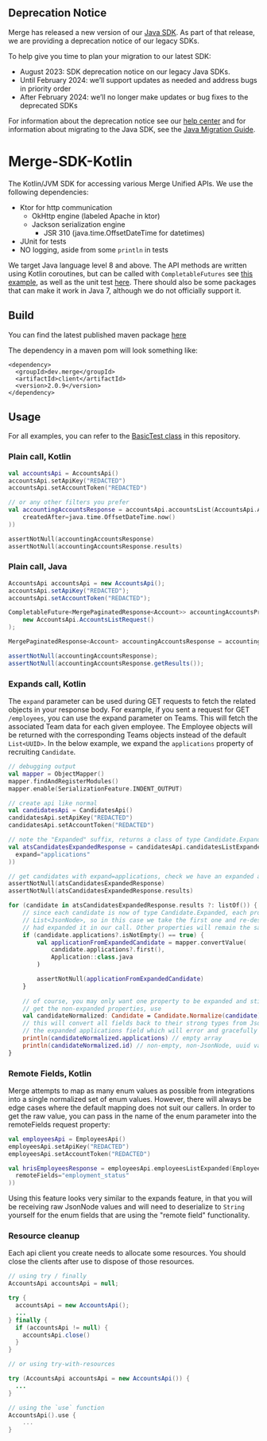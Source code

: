 ## Deprecation Notice

Merge has released a new version of our [Java SDK](https://github.com/merge-api/merge-java-client/). As part of that release, we are providing a deprecation notice of our legacy SDKs.

To help give you time to plan your migration to our latest SDK:

- August 2023: SDK deprecation notice on our legacy Java SDKs.
- Until February 2024: we’ll support updates as needed and address bugs in priority order
- After February 2024: we’ll no longer make updates or bug fixes to the deprecated SDKs

For information about the deprecation notice see our [help center](https://help.merge.dev/en/collections/4258952-sdks) and for information about migrating to the Java SDK, see the [Java Migration Guide](https://help.merge.dev/en/articles/8229535-advanced-java-sdk-migration-guide).

# Merge-SDK-Kotlin

The Kotlin/JVM SDK for accessing various Merge Unified APIs. We use the following dependencies:

* Ktor for http communication
  * OkHttp engine (labeled Apache in ktor)
  * Jackson serialization engine
    * JSR 310 (java.time.OffsetDateTime for datetimes)
* JUnit for tests
* NO logging, aside from some `println` in tests

We target Java language level 8 and above. The API methods are written using Kotlin coroutines, but can be called with
`CompletableFutures` see [this example](https://stackoverflow.com/a/52887677), as well as the unit test 
[here](src/test/java/dev/merge/client/BasicJavaTest.java). There should also be some packages that can make it 
work in Java 7, although we do not officially support it.

## Build

You can find the latest published maven package [here](https://s01.oss.sonatype.org/#nexus-search;quick~dev.merge.client)

The dependency in a maven pom will look something like:

```
<dependency>
  <groupId>dev.merge</groupId>
  <artifactId>client</artifactId>
  <version>2.0.9</version>
</dependency>
```

## Usage

For all examples, you can refer to the [BasicTest class](src/test/kotlin/dev/merge/client/BasicTest.kt) in this
repository.

### Plain call, Kotlin

```kotlin
val accountsApi = AccountsApi()
accountsApi.setApiKey("REDACTED")
accountsApi.setAccountToken("REDACTED")

// or any other filters you prefer
val accountingAccountsResponse = accountsApi.accountsList(AccountsApi.AccountsListRequest(
    createdAfter=java.time.OffsetDateTime.now()
))

assertNotNull(accountingAccountsResponse)
assertNotNull(accountingAccountsResponse.results)
```

### Plain call, Java

```java
AccountsApi accountsApi = new AccountsApi();
accountsApi.setApiKey("REDACTED");
accountsApi.setAccountToken("REDACTED");

CompletableFuture<MergePaginatedResponse<Account>> accountingAccountsPromise = accountsApi.accountsListAsync(
    new AccountsApi.AccountsListRequest()
);

MergePaginatedResponse<Account> accountingAccountsResponse = accountingAccountsPromise.get();

assertNotNull(accountingAccountsResponse);
assertNotNull(accountingAccountsResponse.getResults());
```

### Expands call, Kotlin

The `expand` parameter can be used during GET requests to fetch the related objects in your response body. For example,
if you sent a request for GET `/employees`, you can use the expand parameter on Teams. This will fetch the associated
Team data for each given employee. The Employee objects will be returned with the corresponding Teams objects instead of
the default `List<UUID>`. In the below example, we expand the `applications` property of recruiting `Candidate`.

```kotlin
// debugging output
val mapper = ObjectMapper()
mapper.findAndRegisterModules()
mapper.enable(SerializationFeature.INDENT_OUTPUT)

// create api like normal
val candidatesApi = CandidatesApi()
candidatesApi.setApiKey("REDACTED")
candidatesApi.setAccountToken("REDACTED")

// note the "Expanded" suffix, returns a class of type Candidate.Expanded
val atsCandidatesExpandedResponse = candidatesApi.candidatesListExpanded(CandidatesApi.CandidatesListRequest(
  expand="applications"
))

// get candidates with expand=applications, check we have an expanded application sub object
assertNotNull(atsCandidatesExpandedResponse)
assertNotNull(atsCandidatesExpandedResponse.results)

for (candidate in atsCandidatesExpandedResponse.results ?: listOf()) {
    // since each candidate is now of type Candidate.Expanded, each property will be of type JsonNode or
    // List<JsonNode>, so in this case we take the first one and re-deserialize it again to type Application since we
    // had expanded it in our call. Other properties will remain the same.
    if (candidate.applications?.isNotEmpty() == true) {
        val applicationFromExpandedCandidate = mapper.convertValue(
            candidate.applications?.first(),
            Application::class.java
        )

        assertNotNull(applicationFromExpandedCandidate)
    }
  
    // of course, you may only want one property to be expanded and still have easy access to the other properties. To
    // get the non-expanded properties, use
    val candidateNormalized: Candidate = Candidate.Normalize(candidate)
    // this will convert all fields back to their strong types from JsonNode, if possible (it will even try to do so on
    // the expanded applications field which will error and gracefully continue to other properties)
    println(candidateNormalized.applications) // empty array
    println(candidateNormalized.id) // non-empty, non-JsonNode, uuid value
}
```

### Remote Fields, Kotlin

Merge attempts to map as many enum values as possible from integrations into a single normalized set of enum values.
However, there will always be edge cases where the default mapping does not suit our callers. In order to get the raw
value, you can pass in the name of the enum parameter into the remoteFields request property:

```kotlin
val employeesApi = EmployeesApi()
employeesApi.setApiKey("REDACTED")
employeesApi.setAccountToken("REDACTED")

val hrisEmployeesResponse = employeesApi.employeesListExpanded(EmployeesApi.EmployeesListRequest(
  remoteFields="employment_status"
))
```

Using this feature looks very similar to the expands feature, in that you will be receiving raw JsonNode values and will
need to deserialize to `String` yourself for the enum fields that are using the "remote field" functionality.

### Resource cleanup

Each api client you create needs to allocate some resources. You should close the clients after use to dispose of those resources. 

```java
// using try / finally
AccountsApi accountsApi = null;

try {
  accountsApi = new AccountsApi();
  ...
} finally {
  if (accountsApi != null) {
    accountsApi.close()  
  }
}

// or using try-with-resources

try (AccountsApi accountsApi = new AccountsApi()) {
  ...
}
```

```kotlin
// using the `use` function
AccountsApi().use { 
    ...
}

```
